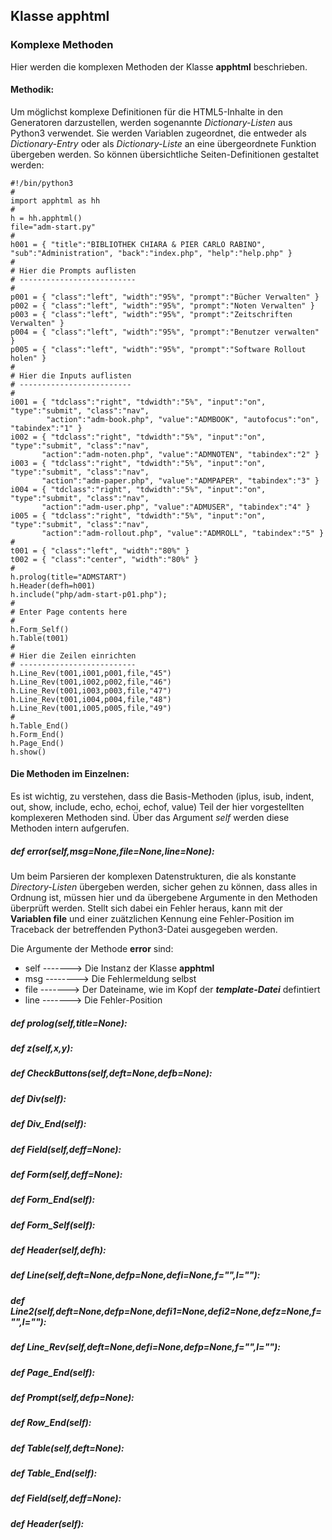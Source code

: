 ## Klasse apphtml
### Komplexe Methoden
  Hier werden die komplexen Methoden der Klasse __apphtml__ beschrieben.
#### Methodik:
  Um möglichst komplexe Definitionen für die HTML5-Inhalte in den Generatoren darzustellen, werden sogenannte *Dictionary-Listen* aus Python3 verwendet.
  Sie werden Variablen zugeordnet, die entweder als *Dictionary-Entry* oder als *Dictionary-Liste* an eine übergeordnete Funktion übergeben werden.
  So können übersichtliche Seiten-Definitionen gestaltet werden:
  
  ```
#!/bin/python3
#
import apphtml as hh
#
h = hh.apphtml()
file="adm-start.py"
#
h001 = { "title":"BIBLIOTHEK CHIARA & PIER CARLO RABINO", "sub":"Administration", "back":"index.php", "help":"help.php" }
#
# Hier die Prompts auflisten
# --------------------------
#
p001 = { "class":"left", "width":"95%", "prompt":"Bücher Verwalten" }
p002 = { "class":"left", "width":"95%", "prompt":"Noten Verwalten" }
p003 = { "class":"left", "width":"95%", "prompt":"Zeitschriften Verwalten" }
p004 = { "class":"left", "width":"95%", "prompt":"Benutzer verwalten" }
p005 = { "class":"left", "width":"95%", "prompt":"Software Rollout holen" }
#
# Hier die Inputs auflisten
# -------------------------
#
i001 = { "tdclass":"right", "tdwidth":"5%", "input":"on", "type":"submit", "class":"nav", 
          "action":"adm-book.php", "value":"ADMBOOK", "autofocus":"on", "tabindex":"1" }
i002 = { "tdclass":"right", "tdwidth":"5%", "input":"on", "type":"submit", "class":"nav",
         "action":"adm-noten.php", "value":"ADMNOTEN", "tabindex":"2" }
i003 = { "tdclass":"right", "tdwidth":"5%", "input":"on", "type":"submit", "class":"nav",
         "action":"adm-paper.php", "value":"ADMPAPER", "tabindex":"3" }
i004 = { "tdclass":"right", "tdwidth":"5%", "input":"on", "type":"submit", "class":"nav",
         "action":"adm-user.php", "value":"ADMUSER", "tabindex":"4" }
i005 = { "tdclass":"right", "tdwidth":"5%", "input":"on", "type":"submit", "class":"nav",
         "action":"adm-rollout.php", "value":"ADMROLL", "tabindex":"5" }
#
t001 = { "class":"left", "width":"80%" }
t002 = { "class":"center", "width":"80%" }
#
h.prolog(title="ADMSTART")
h.Header(defh=h001)
h.include("php/adm-start-p01.php");
#
# Enter Page contents here
#
h.Form_Self()
h.Table(t001)
#
# Hier die Zeilen einrichten
# --------------------------
h.Line_Rev(t001,i001,p001,file,"45")
h.Line_Rev(t001,i002,p002,file,"46")
h.Line_Rev(t001,i003,p003,file,"47")
h.Line_Rev(t001,i004,p004,file,"48")
h.Line_Rev(t001,i005,p005,file,"49")
#
h.Table_End()
h.Form_End()
h.Page_End()
h.show()
```
#### Die Methoden im Einzelnen:
  Es ist wichtig, zu verstehen, dass die Basis-Methoden (iplus, isub, indent, out, show, include, echo, echoi,
  echof, value) Teil der hier vorgestellten komplexeren Methoden sind. Über das Argument _self_ werden diese
  Methoden intern aufgerufen.
##### def error(self,msg=None,file=None,line=None):
  Um beim Parsieren der komplexen Datenstrukturen, die als konstante _Directory-Listen_ übergeben werden, sicher
  gehen zu können, dass alles in Ordnung ist, müssen hier und da übergebene Argumente in den Methoden überprüft
  werden. Stellt sich dabei ein Fehler heraus, kann mit der __Variablen file__ und einer zuätzlichen Kennung
  eine Fehler-Position im Traceback der betreffenden Python3-Datei ausgegeben werden.
  
  Die Argumente der Methode __error__ sind:
  + self -------> Die Instanz der Klasse __apphtml__
  + msg --------> Die Fehlermeldung selbst
  + file -------> Der Dateiname, wie im Kopf der *__template-Datei__* defintiert
  + line -------> Die Fehler-Position
  
##### def prolog(self,title=None):
##### def z(self,x,y):
##### def CheckButtons(self,deft=None,defb=None):
##### def Div(self):
##### def Div_End(self):
##### def Field(self,deff=None):
##### def Form(self,deff=None):
##### def Form_End(self):
##### def Form_Self(self):
##### def Header(self,defh):
##### def Line(self,deft=None,defp=None,defi=None,f="",l=""):
##### def Line2(self,deft=None,defp=None,defi1=None,defi2=None,defz=None,f="",l=""):
##### def Line_Rev(self,deft=None,defi=None,defp=None,f="",l=""):
##### def Page_End(self):
##### def Prompt(self,defp=None):
##### def Row_End(self):
##### def Table(self,deft=None):
##### def Table_End(self):
##### def _Field(self,deff=None):_ 
##### def _Header(self):_
